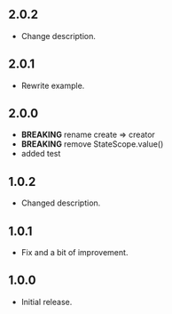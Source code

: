 ## 2.0.2

* Change description.

## 2.0.1

* Rewrite example.

## 2.0.0

* __BREAKING__ rename create => creator
* __BREAKING__ remove StateScope.value()
* added test

## 1.0.2

* Changed description.

## 1.0.1

* Fix and a bit of improvement.

## 1.0.0

* Initial release.

